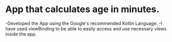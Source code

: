 # App that calculates age in minutes.
  -Developed the App using the Google's recommended Kotlin Language.
  -I have used viewBinding to be able to easily access and use necessary views inside the app.
